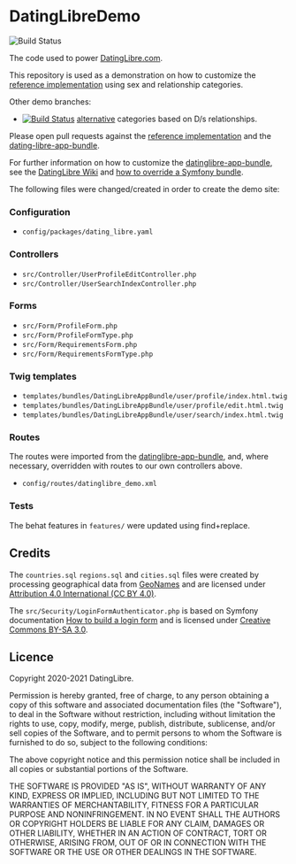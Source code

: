 # DatingLibreDemo

![Build Status](https://github.com/datinglibre/datinglibredemo/actions/workflows/datinglibre.yml/badge.svg?branch=alternative)

The code used to power [DatingLibre.com](https://datinglibre.com).

This repository is used as a demonstration on how to customize the [reference implementation](https://github.com/datinglibre/DatingLibre) using sex and relationship categories.

Other demo branches:
- [![Build Status](https://github.com/datinglibre/datinglibredemo/actions/workflows/datinglibre.yml/badge.svg?branch=alternative)](https://github.com/datinglibre/DatingLibreDemo/actions?query=branch%3Aalternative) [alternative](https://github.com/datinglibre/DatingLibreDemo/tree/alternative) categories based on D/s relationships.

Please open pull requests against the [reference implementation](https://github.com/datinglibre/DatingLibre) and the [dating-libre-app-bundle](https://github.com/datinglibre/datinglibre-app-bundle).

For further information on how to customize the [datinglibre-app-bundle](https://github.com/datinglibre/datinglibre-app-bundle), see the [DatingLibre Wiki](https://github.com/datinglibre/DatingLibre/wiki/Customization) and [how to override a Symfony bundle](https://symfony.com/doc/current/bundles/override.html).

The following files were changed/created in order to create the demo site:

### Configuration
- `config/packages/dating_libre.yaml`

### Controllers
- `src/Controller/UserProfileEditController.php`
- `src/Controller/UserSearchIndexController.php`

### Forms
- `src/Form/ProfileForm.php`
- `src/Form/ProfileFormType.php`
- `src/Form/RequirementsForm.php`
- `src/Form/RequirementsFormType.php`

### Twig templates
- `templates/bundles/DatingLibreAppBundle/user/profile/index.html.twig`
- `templates/bundles/DatingLibreAppBundle/user/profile/edit.html.twig`
- `templates/bundles/DatingLibreAppBundle/user/search/index.html.twig`

### Routes

The routes were imported from the [datinglibre-app-bundle](https://github.com/datinglibre/datinglibre-app-bundle), 
and, where necessary, overridden with routes to our own controllers above.

- `config/routes/datinglibre_demo.xml`

### Tests

The behat features in `features/` were updated using find+replace. 

## Credits

The `countries.sql` `regions.sql` and `cities.sql` files were created by processing geographical data from [GeoNames](https://www.geonames.org/)
and are licensed under [Attribution 4.0 International (CC BY 4.0)](https://creativecommons.org/licenses/by/4.0/).

The `src/Security/LoginFormAuthenticator.php` is based on Symfony documentation [How to build a login form](https://symfony.com/doc/current/security/form_login_setup.html)
and is licensed under [Creative Commons BY-SA 3.0](https://creativecommons.org/licenses/by-sa/3.0/).

## Licence

Copyright 2020-2021 DatingLibre.

Permission is hereby granted, free of charge, to any person obtaining a copy of this software and associated documentation files (the "Software"), to deal in the Software without restriction, including without limitation the rights to use, copy, modify, merge, publish, distribute, sublicense, and/or sell copies of the Software, and to permit persons to whom the Software is furnished to do so, subject to the following conditions:

The above copyright notice and this permission notice shall be included in all copies or substantial portions of the Software.

THE SOFTWARE IS PROVIDED "AS IS", WITHOUT WARRANTY OF ANY KIND, EXPRESS OR IMPLIED, INCLUDING BUT NOT LIMITED TO THE WARRANTIES OF MERCHANTABILITY, FITNESS FOR A PARTICULAR PURPOSE AND NONINFRINGEMENT. IN NO EVENT SHALL THE AUTHORS OR COPYRIGHT HOLDERS BE LIABLE FOR ANY CLAIM, DAMAGES OR OTHER LIABILITY, WHETHER IN AN ACTION OF CONTRACT, TORT OR OTHERWISE, ARISING FROM, OUT OF OR IN CONNECTION WITH THE SOFTWARE OR THE USE OR OTHER DEALINGS IN THE SOFTWARE.

